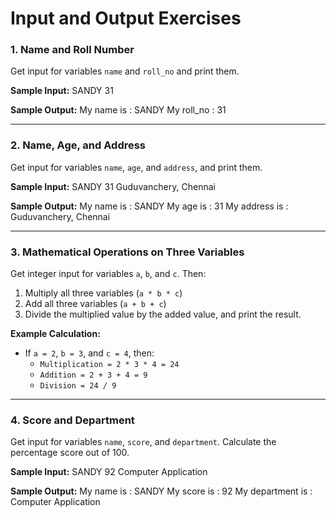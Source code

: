 # Input and Output Exercises

### 1. Name and Roll Number
Get input for variables `name` and `roll_no` and print them.

**Sample Input:**
    SANDY
    31

**Sample Output:**
    My name is : SANDY 
    My roll_no : 31


---

### 2. Name, Age, and Address
Get input for variables `name`, `age`, and `address`, and print them.

**Sample Input:**
    SANDY 
    31 
    Guduvanchery, Chennai


**Sample Output:**
My name is : SANDY 
My age is : 31 
My address is : Guduvanchery, Chennai


---

### 3. Mathematical Operations on Three Variables
Get integer input for variables `a`, `b`, and `c`. Then:
1. Multiply all three variables (`a * b * c`)
2. Add all three variables (`a + b + c`)
3. Divide the multiplied value by the added value, and print the result.

**Example Calculation:**
- If `a = 2`, `b = 3`, and `c = 4`, then:
  - `Multiplication = 2 * 3 * 4 = 24`
  - `Addition = 2 + 3 + 4 = 9`
  - `Division = 24 / 9`

---

### 4. Score and Department
Get input for variables `name`, `score`, and `department`. Calculate the percentage score out of 100.

**Sample Input:**
    SANDY 
    92 
    Computer Application


**Sample Output:**
    My name is : SANDY 
    My score is : 92 
    My department is : Computer Application

